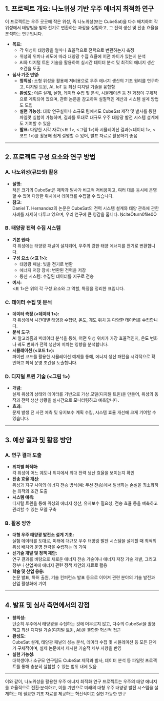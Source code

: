 ## 1. 프로젝트 개요: 나노위성 기반 우주 에너지 최적화 연구

이 프로젝트는 우주 곳곳에 작은 위성, 즉 나노위성(또는 CubeSat)을 다수 배치하여 각 위성에서 태양빛을 받아 전기로 변환하는 과정을 실험하고, 그 전력 생산 및 전송 효율을 분석하는 연구입니다.  
- **목표:**  
  - 각 위성이 태양광을 얼마나 효율적으로 전력으로 변환하는지 측정  
  - 위성의 위치나 궤도에 따라 태양광 수집 효율에 어떤 차이가 있는지 분석  
  - AI와 디지털 트윈 기술을 활용하여 실시간 데이터 분석 및 최적의 에너지 생산 조건을 도출  
- **심사 기준 반영:**  
  - **창의성:** 소형 위성을 활용해 저비용으로 우주 에너지 생산의 기초 원리를 연구하고, 디지털 트윈, AI, IoT 등 최신 디지털 기술을 융합함  
  - **완성도:** 이론 설계, 실험, 데이터 수집 및 분석, 시뮬레이션 등 전 과정이 구체적으로 계획되어 있으며, 관련 논문을 참고하여 실질적인 계산과 시스템 설계 방법도 도입  
  - **실현 가능성:** 대학 연구실이나 소규모 팀에서도 CubeSat 제작 및 발사를 통한 파일럿 실험이 가능하며, 결과를 토대로 대규모 우주 태양광 발전 시스템 설계에도 기여할 수 있음  
  - **발표:** 다양한 시각 자료(<표 1>, <그림 1>)와 시뮬레이션 결과(<데이터 1>, <코드 1>)를 활용해 쉽게 설명할 수 있어, 발표 자료로 활용하기 좋음

---

## 2. 프로젝트 구성 요소와 연구 방법

### A. 나노위성(큐브셋) 활용  
- **설명:**  
  작은 크기의 CubeSat은 제작과 발사가 비교적 저비용이고, 여러 대를 동시에 운영할 수 있어 다양한 위치에서 데이터를 수집할 수 있습니다.  
- **참고:**  
  Daniel T. Hernandez의 논문은 CubeSat의 전력 시스템 설계와 태양 관측에 관한 사례를 자세히 다루고 있으며, 우리 연구에 큰 영감을 줍니다. citeturn0file0

### B. 태양광 전력 수집 시스템  
- **기본 원리:**  
  각 위성에는 태양광 패널이 설치되어, 우주의 강한 태양 에너지를 전기로 변환합니다.  
- **구성 요소 (<표 1>):**  
  - 태양광 패널: 빛을 전기로 변환  
  - 에너지 저장 장치: 변환된 전력을 저장  
  - 통신 시스템: 수집된 데이터를 지구로 전송  
- **예시:**  
  <표 1>은 위의 각 구성 요소와 그 역할, 특징을 정리한 표입니다.

### C. 데이터 수집 및 분석  
- **데이터 측정 (<데이터 1>):**  
  각 위성에서 시간대별 태양광 수집량, 온도, 궤도 위치 등 다양한 데이터를 수집합니다.  
- **분석 도구:**  
  AI 알고리즘과 빅데이터 분석을 통해, 어떤 위성 위치가 가장 효율적인지, 온도 변화나 궤도 변화가 전력 생산에 미치는 영향을 분석합니다.
- **시뮬레이션 (<코드 1>):**  
  파이썬 코드를 활용한 시뮬레이션 예제를 통해, 에너지 생산 패턴을 시각적으로 확인하고 최적 운영 조건을 도출합니다.

### D. 디지털 트윈 기술 (<그림 1>)  
- **개념:**  
  실제 위성의 상태와 데이터를 기반으로 가상 모델(디지털 트윈)을 만들어, 위성의 동작과 전력 생산 상황을 실시간으로 모니터링하고 예측합니다.  
- **효과:**  
  문제 발생 전 사전 예측 및 유지보수 계획 수립, 시스템 효율 개선에 크게 기여할 수 있습니다.

---

## 3. 예상 결과 및 활용 방안

### A. 연구 결과 도출  
- **위치별 최적화:**  
  각 위성이 어느 궤도나 위치에서 최대 전력 생산 효율을 보이는지 확인  
- **전송 효율 개선:**  
  위성과 지구 사이의 에너지 전송 방식(예: 무선 전송)에서 발생하는 손실을 최소화하는 최적의 조건 도출  
- **시스템 예측:**  
  디지털 트윈을 통해 위성의 에너지 생산, 유지보수 필요성, 전송 효율 등을 예측하고 관리할 수 있는 모델 구축

### B. 활용 방안  
- **대형 우주 태양광 발전소 설계 기초:**  
  실험 데이터를 토대로, 미래에 대규모 우주 태양광 발전 시스템을 설계할 때 최적의 위성 배치와 운영 전략을 수립하는 데 기여  
- **신기술 개발 및 정책 제안:**  
  연구 결과를 바탕으로 새로운 에너지 전송 기술이나 에너지 저장 기술 개발, 그리고 정부나 산업계에 에너지 관련 정책 제안의 자료로 활용  
- **학술 및 산업 응용:**  
  논문 발표, 특허 출원, 기술 컨퍼런스 발표 등으로 이어져 관련 분야의 기술 발전과 산업 활성화에 기여

---

## 4. 발표 및 심사 측면에서의 강점

- **창의성:**  
  단순히 우주에서 태양광을 수집하는 것에 머무르지 않고, 다수의 CubeSat을 활용하고 최신 디지털 기술(디지털 트윈, AI)을 결합한 혁신적 접근  
- **완성도:**  
  CubeSat 설계, 태양광 패널의 성능 분석, 데이터 수집 및 시뮬레이션 등 모든 단계가 구체적이며, 실제 논문에서 제시한 기술적 세부 사항을 반영  
- **실현 가능성:**  
  대학생이나 소규모 연구팀도 CubeSat 제작과 발사, 데이터 분석 등 파일럿 프로젝트를 통해 충분히 실험할 수 있는 범위 내에 있음

---

이와 같이, 나노위성을 활용한 우주 에너지 최적화 연구 프로젝트는 우주의 태양 에너지를 효율적으로 전환·분석하고, 이를 기반으로 미래의 대형 우주 태양광 발전 시스템을 설계하는 데 필요한 기초 자료를 제공하는 혁신적이고 실현 가능한 연구